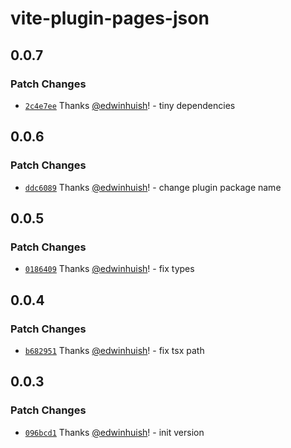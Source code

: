 # vite-plugin-pages-json

## 0.0.7

### Patch Changes

- [`2c4e7ee`](https://github.com/edwinhuish/uni-macros/commit/2c4e7ee7e67946fa278116cb6102be85da13e8e0) Thanks [@edwinhuish](https://github.com/edwinhuish)! - tiny dependencies

## 0.0.6

### Patch Changes

- [`ddc6089`](https://github.com/edwinhuish/uni-macros/commit/ddc6089180ee1fa34e7f18d2d067f412e5b5eec7) Thanks [@edwinhuish](https://github.com/edwinhuish)! - change plugin package name

## 0.0.5

### Patch Changes

- [`0186409`](https://github.com/edwinhuish/uni-macros/commit/0186409e92b1090eebd4535cc996891d5e0e5eab) Thanks [@edwinhuish](https://github.com/edwinhuish)! - fix types

## 0.0.4

### Patch Changes

- [`b682951`](https://github.com/edwinhuish/uni-macros/commit/b682951ead103012b9d159049ec422e99a19ffaa) Thanks [@edwinhuish](https://github.com/edwinhuish)! - fix tsx path

## 0.0.3

### Patch Changes

- [`096bcd1`](https://github.com/edwinhuish/uni-macros/commit/096bcd17fde332e6cef76434e601f83cb2ed0773) Thanks [@edwinhuish](https://github.com/edwinhuish)! - init version
